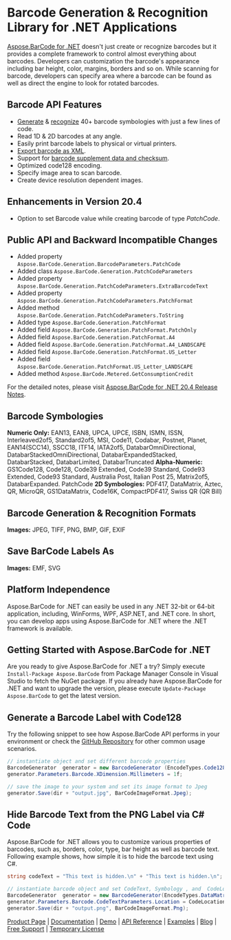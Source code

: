 # Barcode Generation & Recognition Library for .NET Applications

[Aspose.BarCode for .NET](https://products.aspose.com/barcode/net) doesn't just create or recognize barcodes but it provides a complete framework to control almost everything about barcodes. Developers can customization the barcode's appearance including bar height, color, margins, borders and so on. While scanning for barcode, developers can specify area where a barcode can be found as well as direct the engine to look for rotated barcodes.

## Barcode API Features

- [Generate](https://docs.aspose.com/display/barcodenet/Generate+Barcodes+with+Aspose.BarCode+APIs) & [recognize](https://docs.aspose.com/display/barcodenet/Read+Barcodes+with+Aspose.BarCode+APIs) 40+ barcode symbologies with just a few lines of code.
- Read 1D & 2D barcodes at any angle.
- Easily print barcode labels to physical or virtual printers.
- [Export barcode as XML](https://docs.aspose.com/display/barcodenet/Barcode+in+XML).
- Support for [barcode supplement data and checksum](https://docs.aspose.com/display/barcodenet/Use+Checksum+and+Supplement+Data).
- Optimized code128 encoding.
- Specify image area to scan barcode.
- Create device resolution dependent images.

## Enhancements in Version 20.4

- Option to set Barcode value while creating barcode of type *PatchCode*.

## Public API and Backward Incompatible Changes

- Added property `Aspose.BarCode.Generation.BarcodeParameters.PatchCode`
- Added class `Aspose.BarCode.Generation.PatchCodeParameters`
- Added property `Aspose.BarCode.Generation.PatchCodeParameters.ExtraBarcodeText`
- Added property `Aspose.BarCode.Generation.PatchCodeParameters.PatchFormat`
- Added method `Aspose.BarCode.Generation.PatchCodeParameters.ToString`
- Added type `Aspose.BarCode.Generation.PatchFormat`
- Added field `Aspose.BarCode.Generation.PatchFormat.PatchOnly`
- Added field `Aspose.BarCode.Generation.PatchFormat.A4`
- Added field `Aspose.BarCode.Generation.PatchFormat.A4_LANDSCAPE`
- Added field `Aspose.BarCode.Generation.PatchFormat.US_Letter`
- Added field `Aspose.BarCode.Generation.PatchFormat.US_Letter_LANDSCAPE`
- Added method `Aspose.BarCode.Metered.GetConsumptionCredit`

For the detailed notes, please visit [Aspose.BarCode for .NET 20.4 Release Notes](https://docs.aspose.com/display/barcodenet/Aspose.BarCode+for+.NET+20.4+Release+Notes).

## Barcode Symbologies

**Numeric Only:** EAN13,  EAN8, UPCA, UPCE, ISBN, ISMN, ISSN, Interleaved2of5,  Standard2of5, MSI, Code11, Codabar, Postnet, Planet, EAN14(SCC14), SSCC18, ITF14, IATA2of5, DatabarOmniDirectional, DatabarStackedOmniDirectional, DatabarExpandedStacked,   DatabarStacked, DatabarLimited, DatabarTruncated
**Alpha-Numeric:** GS1Code128, Code128, Code39 Extended, Code39 Standard, Code93 Extended, Code93 Standard, Australia Post, Italian Post 25, Matrix2of5, DatabarExpanded. PatchCode
**2D Symbologies:** PDF417, DataMatrix, Aztec, QR, MicroQR, GS1DataMatrix, Code16K, CompactPDF417, Swiss QR (QR Bill)

## Barcode Generation & Recognition Formats

**Images:** JPEG, TIFF, PNG, BMP, GIF, EXIF

## Save BarCode Labels As

**Images:** EMF, SVG

## Platform Independence

Aspose.BarCode for .NET can easily be used in any .NET 32-bit or 64-bit application, including, WinForms, WPF, ASP.NET, and .NET core. In short, you can develop apps using Aspose.BarCode for .NET where the .NET framework is available.

## Getting Started with Aspose.BarCode for .NET

Are you ready to give Aspose.BarCode for .NET a try? Simply execute `Install-Package Aspose.BarCode` from Package Manager Console in Visual Studio to fetch the NuGet package. If you already have Aspose.BarCode for .NET and want to upgrade the version, please execute `Update-Package Aspose.BarCode` to get the latest version.

## Generate a Barcode Label with Code128

Try the following snippet to see how Aspose.BarCode API performs in your environment or check the [GitHub Repository](https://github.com/aspose-barcode/Aspose.BarCode-for-.NET) for other common usage scenarios.
```csharp
// instantiate object and set different barcode properties
BarcodeGenerator  generator = new BarcodeGenerator (EncodeTypes.Code128, "1234567");
generator.Parameters.Barcode.XDimension.Millimeters = 1f;

// save the image to your system and set its image format to Jpeg
generator.Save(dir + "output.jpg", BarCodeImageFormat.Jpeg);
```

## Hide Barcode Text from the PNG Label via C# Code

Aspose.BarCode for .NET allows you to customize various properties of barcodes, such as, borders, color, type, bar height as well as barcode text. Following example shows, how simple it is to hide the barcode text using C#.

```csharp
string codeText = "This text is hidden.\n" + "This text is hidden.\n"; ;

// instantiate barcode object and set CodeText, Symbology , and  CodeLocation
BarcodeGenerator  generator = new BarcodeGenerator(EncodeTypes.DataMatrix, codeText);
generator.Parameters.Barcode.CodeTextParameters.Location = CodeLocation.None;
generator.Save(dir + "output.png", BarCodeImageFormat.Png);
```

[Product Page](https://products.aspose.com/barcode/net) | [Documentation](https://docs.aspose.com/display/barcodenet/Home) | [Demo](https://products.aspose.app/barcode/family) | [API Reference](https://apireference.aspose.com/net/barcode) | [Examples](https://github.com/aspose-barcode/Aspose.BarCode-for-.NET) | [Blog](https://blog.aspose.com/category/barcode/) | [Free Support](https://forum.aspose.com/c/barcode) | [Temporary License](https://purchase.aspose.com/temporary-license)
